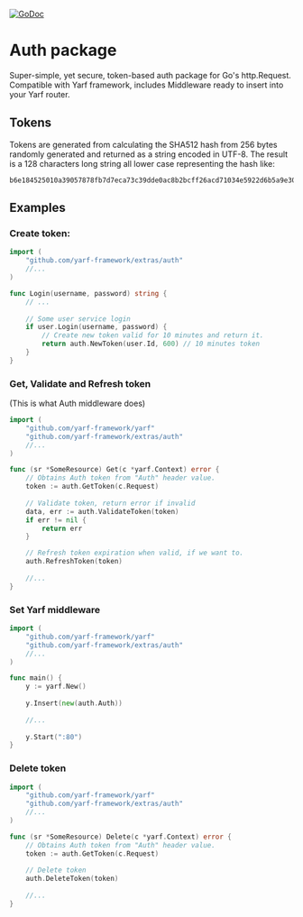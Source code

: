 [![GoDoc](https://godoc.org/github.com/yarf-framework/extras/auth?status.svg)](https://godoc.org/github.com/yarf-framework/extras/auth)

# Auth package

Super-simple, yet secure, token-based auth package for Go's http.Request. 
Compatible with Yarf framework, includes Middleware ready to insert into your Yarf router. 


## Tokens

Tokens are generated from calculating the SHA512 hash from 256 bytes randomly generated and returned as a string encoded in UTF-8.
The result is a 128 characters long string all lower case representing the hash like: 

```
b6e184525010a39057878fb7d7eca73c39dde0ac8b2bcff26acd71034e5922d6b5a9e30923d5d35482df396e11e57df9adc085cdd47cd2b1095b1d2880f38d01
```


## Examples

### Create token:

```go
import (
    "github.com/yarf-framework/extras/auth"
    //...
)

func Login(username, password) string {
    // ...
    
    // Some user service login
    if user.Login(username, password) {
        // Create new token valid for 10 minutes and return it.
        return auth.NewToken(user.Id, 600) // 10 minutes token
    }
}
```


### Get, Validate and Refresh token

(This is what Auth middleware does)

```go
import (
    "github.com/yarf-framework/yarf"
    "github.com/yarf-framework/extras/auth"
    //...
)

func (sr *SomeResource) Get(c *yarf.Context) error {
    // Obtains Auth token from "Auth" header value.
    token := auth.GetToken(c.Request)
    
    // Validate token, return error if invalid
    data, err := auth.ValidateToken(token)
    if err != nil {
        return err
    }

    // Refresh token expiration when valid, if we want to.
    auth.RefreshToken(token)
    
    //...
}
```


### Set Yarf middleware

```go
import (
    "github.com/yarf-framework/yarf"
    "github.com/yarf-framework/extras/auth"
    //...
)

func main() {
    y := yarf.New()
    
    y.Insert(new(auth.Auth))
    
    //...
    
    y.Start(":80")
}
``` 


### Delete token

```go
import (
    "github.com/yarf-framework/yarf"
    "github.com/yarf-framework/extras/auth"
    //...
)

func (sr *SomeResource) Delete(c *yarf.Context) error {
    // Obtains Auth token from "Auth" header value.
    token := auth.GetToken(c.Request)
    
    // Delete token
    auth.DeleteToken(token)
    
    //...
}
```

